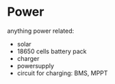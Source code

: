 # Power
anything power related:
- solar
- 18650 cells battery pack 
- charger
- powersupply
- circuit for charging: BMS, MPPT
